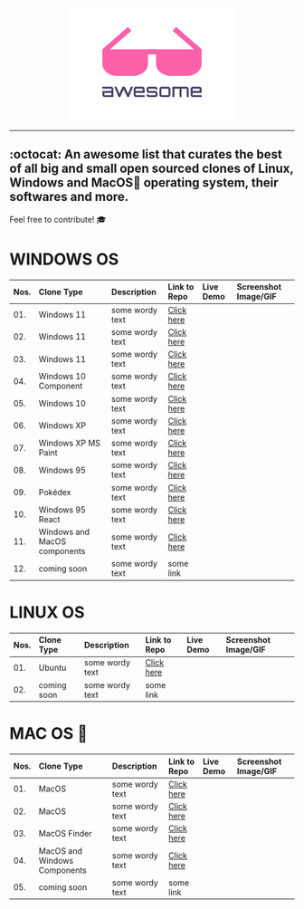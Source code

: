 
<div align="center">
	<img width="300" height="200" src="media/logo.svg" alt="Awesome">	<br>
	<hr>
	</div>

## :octocat: An awesome list that curates the best of all big and small open sourced clones of Linux, Windows and MacOS operating system, their softwares and more.
Feel free to contribute! 🎓

# WINDOWS OS
 Nos. | Clone Type |  Description  | Link to Repo | Live Demo | Screenshot Image/GIF 
 --- | :---- | :--------- | :----------| :---------| :----------------- 
 | 01. | Windows 11 | some wordy text | [Click here]( https://github.com/Rajaniraiyn/windows11 )  |
 02. | Windows 11 | some wordy text | [Click here]( https://github.com/PiyushSuthar/Windows-11-Web )  
 03. | Windows 11 | some wordy text | [Click here]( https://github.com/blueedgetechno/windows11 )  
 04. | Windows 10 Component | some wordy text | [Click here]( https://github.com/virtualvivek/react-windows-ui )  
 05. | Windows 10 | some wordy text | [Click here]( https://github.com/virtualvivek/Windows10-framework/ )  
 06. | Windows XP | some wordy text | [Click here]( https://github.com/ShizukuIchi/winXP )  
 07. | Windows XP MS Paint | some wordy text | [Click here]( https://github.com/1j01/jspaint )  
 08. | Windows 95 | some wordy text | [Click here]( https://github.com/felixrieseberg/windows95 )  
 09. | Pokédex  | some wordy text | [Click here]( https://github.com/wobsoriano/poke95 )  
 10. | Windows 95 React | some wordy text | [Click here]( https://github.com/arturbien/React95 )  
 11. | Windows and MacOS components | some wordy text | [Click here]( https://github.com/gabrielbull/react-desktop )  
 12. | coming soon | some wordy text | some link  


# LINUX OS
 Nos. | Clone Type | Description  | Link to Repo | Live Demo | Screenshot Image/GIF 
 --- | :---- | :--------- | :----------| :---------| :----------------- 
 01. | Ubuntu | some wordy text | [Click here]( https://github.com/vivek9patel/vivek9patel.github.io )  
 02. | coming soon | some wordy text | some link  






# MAC OS 
 Nos. | Clone Type |  Description  | Link to Repo | Live Demo | Screenshot Image/GIF 
 --- | :---- | :--------- | :----------| :---------| :----------------- 
 01. | MacOS | some wordy text | [Click here]( https://github.com/PuruVJ/macos-web )  
 02. | MacOS | some wordy text | [Click here]( https://github.com/Renovamen/playground-macos )  
 03. | MacOS Finder | some wordy text | [Click here]( https://github.com/guyariely/finder-clone )  
 04. | MacOS and Windows Components | some wordy text | [Click here]( https://github.com/gabrielbull/react-desktop )  
 05. | coming soon | some wordy text | some link  



